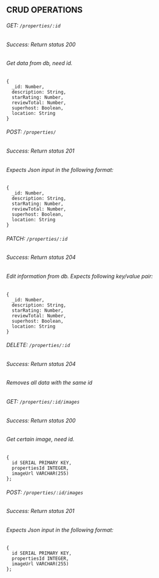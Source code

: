 ## CRUD OPERATIONS

###### GET: `/properties/:id`
###### Success: Return status 200
###### Get data from db, need id.
```
{
  _id: Number,
  description: String,
  starRating: Number,
  reviewTotal: Number,
  superhost: Boolean,
  location: String
}

```

###### POST: `/properties/`
###### Success: Return status 201
###### Expects Json input in the following format:
```
{
  _id: Number,
  description: String,
  starRating: Number,
  reviewTotal: Number,
  superhost: Boolean,
  location: String
}
```

###### PATCH: `/properties/:id`
###### Success: Return status 204
###### Edit information from db. Expects following key/value pair:
```
{
  _id: Number,
  description: String,
  starRating: Number,
  reviewTotal: Number,
  superhost: Boolean,
  location: String
}
```

###### DELETE: `/properties/:id`
###### Success: Return status 204
###### Removes all data with the same id



###### GET: `/properties/:id/images`
###### Success: Return status 200
###### Get certain image, need id.
```
{
  id SERIAL PRIMARY KEY,
  propertiesId INTEGER,
  imageUrl VARCHAR(255)
};
```

###### POST: `/properties/:id/images`
###### Success: Return status 201
###### Expects Json input in the following format:
```
{
  id SERIAL PRIMARY KEY,
  propertiesId INTEGER,
  imageUrl VARCHAR(255)
};
```
